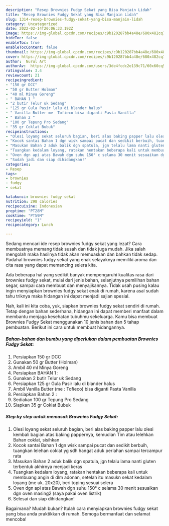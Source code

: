 ```yaml
---
description: "Resep Brownies Fudgy Sekat yang Bisa Manjain Lidah"
title: "Resep Brownies Fudgy Sekat yang Bisa Manjain Lidah"
slug: 1314-resep-brownies-fudgy-sekat-yang-bisa-manjain-lidah
category: Uncategorized
date: 2022-02-14T20:06:33.192Z
image: https://img-global.cpcdn.com/recipes/c9b120287bb4a48e/680x482cq70/brownies-fudgy-sekat-foto-resep-utama.jpg
hideToc: false
enableToc: true
enableTocContent: false
thumbnail: https://img-global.cpcdn.com/recipes/c9b120287bb4a48e/680x482cq70/brownies-fudgy-sekat-foto-resep-utama.jpg
cover: https://img-global.cpcdn.com/recipes/c9b120287bb4a48e/680x482cq70/brownies-fudgy-sekat-foto-resep-utama.jpg
author:  Nurul Art
authorAv:  https://img-global.cpcdn.com/users/3de4fcdc2e139c71/60x60cq50/avatar.jpg
ratingvalue: 3.4
reviewcount: 21
recipeingredient:
- "150 gr DCC"
- "50 gr Butter Holman"
- "40 ml Minya Goreng"
- " BAHAN 1 "
- "2 butir Telur uk Sedang"
- "125 gr Gula Pasir lalu di blander halus"
- " Vanilla Butter me  Tofieco bisa diganti Pasta Vanilla"
- " Bahan 2 "
- "100 gr Tepung Pro Sedang"
- "35 gr Coklat Bubuk"
recipeinstructions:
- "Olesi loyang sekat seluruh bagian, beri alas baking papper lalu olesi kembali bagian atas baking pappernya, kemudian Tim atau lelehkan Bahan coklat, sisihkan"
- "Kocok santai Bahan 1 dgn wisk sampai pucat dan sedikit berbuih, tuangkan lelehan coklat yg sdh hangat aduk perlahan sampai tercampur rata"
- "Masukan Bahan 2 aduk balik dgn spatula, jgn telalu lama nanti gluten terbentuk akhirnya menjadi keras"
- "Tuangkan kedalam loyang, ratakan hentakan beberapa kali untuk membuang angin di dlm adonan, setelah itu masukn sekat kedalam loyang (me uk. 20x20), beri toping sesuai selera"
- "Oven dgn api atas Bawah dgn suhu 150° c selama 30 menit sesuaikan dgn oven masing2 (saya pakai oven listrik)"
- "Sudah jadi dan siap dihidangkan!"
categories:
- Resep
tags:
- brownies
- fudgy
- sekat

katakunci: brownies fudgy sekat 
nutrition: 298 calories
recipecuisine: Indonesian
preptime: "PT28M"
cooktime: "PT59M"
recipeyield: "1"
recipecategory: Lunch

---
```



Sedang mencari ide resep brownies fudgy sekat yang lezat? Cara membuatnya memang tidak susah dan tidak juga mudah. Jika salah mengolah maka hasilnya tidak akan memuaskan dan bahkan tidak sedap. Padahal brownies fudgy sekat yang enak selayaknya memiliki aroma dan cita rasa yang dapat memancing selera kita.


Ada beberapa hal yang sedikit banyak mempengaruhi kualitas rasa dari brownies fudgy sekat, mulai dari jenis bahan, selanjutnya pemilihan bahan segar, sampai cara membuat dan menyajikannya. Tidak usah pusing kalau ingin menyiapkan brownies fudgy sekat enak di rumah, karena asal sudah tahu triknya maka hidangan ini dapat menjadi sajian spesial.




Nah, kali ini kita coba, yuk, siapkan brownies fudgy sekat sendiri di rumah. Tetap dengan bahan sederhana, hidangan ini dapat memberi manfaat dalam membantu menjaga kesehatan tubuhmu sekeluarga. Kamu bisa membuat Brownies Fudgy Sekat menggunakan 10 jenis bahan dan 5 tahap pembuatan. Berikut ini cara untuk membuat hidangannya.

<!--inarticleads1-->

##### Bahan-bahan dan bumbu yang diperlukan dalam pembuatan Brownies Fudgy Sekat:

1. Persiapkan 150 gr DCC
1. Gunakan 50 gr Butter (Holman)
1. Ambil 40 ml Minya Goreng
1. Persiapkan  BAHAN 1 :
1. Gunakan 2 butir Telur uk Sedang
1. Persiapkan 125 gr Gula Pasir lalu di blander halus
1. Ambil  Vanilla Butter (me : Tofieco) bisa diganti Pasta Vanilla
1. Persiapkan  Bahan 2 :
1. Sediakan 100 gr Tepung Pro Sedang
1. Siapkan 35 gr Coklat Bubuk




<!--inarticleads2-->

##### Step by step untuk memasak Brownies Fudgy Sekat:

1. Olesi loyang sekat seluruh bagian, beri alas baking papper lalu olesi kembali bagian atas baking pappernya, kemudian Tim atau lelehkan Bahan coklat, sisihkan
1. Kocok santai Bahan 1 dgn wisk sampai pucat dan sedikit berbuih, tuangkan lelehan coklat yg sdh hangat aduk perlahan sampai tercampur rata
1. Masukan Bahan 2 aduk balik dgn spatula, jgn telalu lama nanti gluten terbentuk akhirnya menjadi keras
1. Tuangkan kedalam loyang, ratakan hentakan beberapa kali untuk membuang angin di dlm adonan, setelah itu masukn sekat kedalam loyang (me uk. 20x20), beri toping sesuai selera
1. Oven dgn api atas Bawah dgn suhu 150° c selama 30 menit sesuaikan dgn oven masing2 (saya pakai oven listrik)
1. Selesai dan siap dihidangkan!



Bagaimana? Mudah bukan? Itulah cara menyiapkan brownies fudgy sekat yang bisa anda praktikkan di rumah. Semoga bermanfaat dan selamat mencoba!
